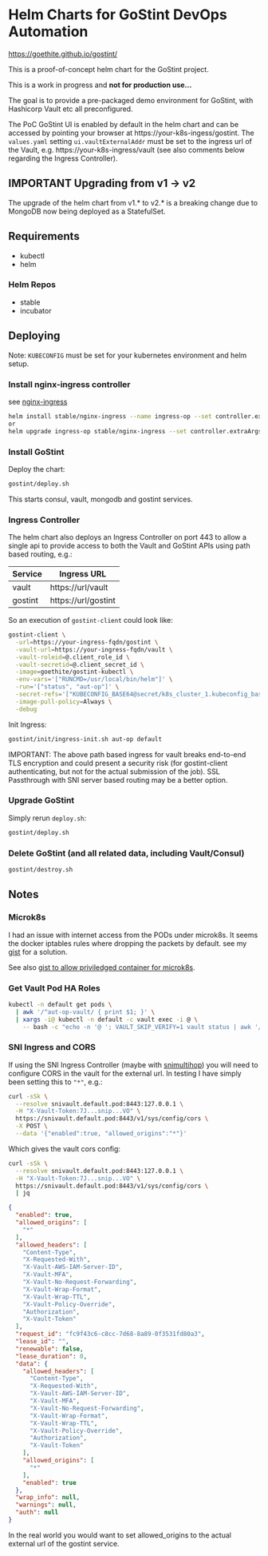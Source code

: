# Helm Charts for GoStint DevOps Automation

https://goethite.github.io/gostint/

This is a proof-of-concept helm chart for the GoStint project.

This is a work in progress and __not for production use...__

The goal is to provide a pre-packaged demo environment for GoStint, with
Hashicorp Vault etc all preconfigured.

The PoC GoStint UI is enabled by default in the helm chart and can be accessed
by pointing your browser at https://your-k8s-ingess/gostint.
The `values.yaml` setting `ui.vaultExternalAddr` must be set to the ingress
url of the Vault, e.g. https://your-k8s-ingress/vault (see also comments
below regarding the Ingress Controller).

## IMPORTANT Upgrading from v1 -> v2
The upgrade of the helm chart from v1.* to v2.* is a breaking change due to
MongoDB now being deployed as a StatefulSet.

## Requirements
* kubectl
* helm

### Helm Repos
* stable
* incubator

## Deploying
Note: `KUBECONFIG` must be set for your kubernetes environment and helm setup.

### Install nginx-ingress controller
see [nginx-ingress](https://github.com/helm/charts/tree/master/stable/nginx-ingress)
```bash
helm install stable/nginx-ingress --name ingress-op --set controller.extraArgs.v=2
or
helm upgrade ingress-op stable/nginx-ingress --set controller.extraArgs.v=2
```

### Install GoStint
Deploy the chart:
```bash
gostint/deploy.sh
```
This starts consul, vault, mongodb and gostint services.

### Ingress Controller
The helm chart also deploys an Ingress Controller on port 443 to allow a single
api to provide access to both the Vault and GoStint APIs using path based routing,
e.g.:

Service | Ingress URL
------- | -----------
vault   | https://url/vault
gostint | https://url/gostint

So an execution of `gostint-client` could look like:
```bash
gostint-client \
  -url=https://your-ingress-fqdn/gostint \
  -vault-url=https://your-ingress-fqdn/vault \
  -vault-roleid=@.client_role_id \
  -vault-secretid=@.client_secret_id \
  -image=goethite/gostint-kubectl \
  -env-vars='["RUNCMD=/usr/local/bin/helm"]' \
  -run='["status", "aut-op"]' \
  -secret-refs='["KUBECONFIG_BASE64@secret/k8s_cluster_1.kubeconfig_base64"]' \
  -image-pull-policy=Always \
  -debug
```

Init Ingress:
```bash
gostint/init/ingress-init.sh aut-op default
```

IMPORTANT: The above path based ingress for vault breaks end-to-end TLS
encryption and could present a security risk (for gostint-client authenticating,
but not for the actual submission of the job).  SSL Passthrough with SNI
server based routing may be a better option.

### Upgrade GoStint
Simply rerun `deploy.sh`:
```bash
gostint/deploy.sh
```

### Delete GoStint (and all related data, including Vault/Consul)
```bash
gostint/destroy.sh
```

## Notes

### Microk8s
I had an issue with internet access from the PODs under microk8s.  It seems the
docker iptables rules where dropping the packets by default.
see my [gist](https://gist.github.com/gbevan/8a0a786cfc2728cd2998f868b0ff5b72)
for a solution.

See also [gist to allow priviledged container for microk8s](https://gist.github.com/antonfisher/d4cb83ff204b196058d79f513fd135a6).

### Get Vault Pod HA Roles
```bash
kubectl -n default get pods \
  | awk '/^aut-op-vault/ { print $1; }' \
  | xargs -i@ kubectl -n default -c vault exec -i @ \
    -- bash -c "echo -n '@ '; VAULT_SKIP_VERIFY=1 vault status | awk '/^HA Mode/ { printf \$3; }'; echo"
```

### SNI Ingress and CORS
If using the SNI Ingress Controller (maybe with [snimultihop](https://github.com/goethite/snimultihop))
you will need to configure CORS in the vault for the external url.  In testing I
have simply been setting this to `"*"`, e.g.:
```bash
curl -sSk \
  --resolve snivault.default.pod:8443:127.0.0.1 \
  -H "X-Vault-Token:7J...snip...VO" \
  https://snivault.default.pod:8443/v1/sys/config/cors \
  -X POST \
  --data '{"enabled":true, "allowed_origins":"*"}'
```
Which gives the vault cors config:
```bash
curl -sSk \
  --resolve snivault.default.pod:8443:127.0.0.1 \
  -H "X-Vault-Token:7J...snip...VO" \
  https://snivault.default.pod:8443/v1/sys/config/cors \
  | jq
```
```json
{
  "enabled": true,
  "allowed_origins": [
    "*"
  ],
  "allowed_headers": [
    "Content-Type",
    "X-Requested-With",
    "X-Vault-AWS-IAM-Server-ID",
    "X-Vault-MFA",
    "X-Vault-No-Request-Forwarding",
    "X-Vault-Wrap-Format",
    "X-Vault-Wrap-TTL",
    "X-Vault-Policy-Override",
    "Authorization",
    "X-Vault-Token"
  ],
  "request_id": "fc9f43c6-c8cc-7d68-8a89-0f3531fd80a3",
  "lease_id": "",
  "renewable": false,
  "lease_duration": 0,
  "data": {
    "allowed_headers": [
      "Content-Type",
      "X-Requested-With",
      "X-Vault-AWS-IAM-Server-ID",
      "X-Vault-MFA",
      "X-Vault-No-Request-Forwarding",
      "X-Vault-Wrap-Format",
      "X-Vault-Wrap-TTL",
      "X-Vault-Policy-Override",
      "Authorization",
      "X-Vault-Token"
    ],
    "allowed_origins": [
      "*"
    ],
    "enabled": true
  },
  "wrap_info": null,
  "warnings": null,
  "auth": null
}
```
In the real world you would want to set allowed_origins to the actual external
url of the gostint service.
